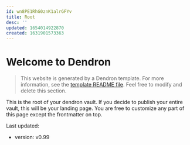 ```yaml
---
id: wn8PE1RhG0znK1alrGFYv
title: Root
desc: ''
updated: 1654014922870
created: 1631901573363
---
```

# Welcome to Dendron

> This website is generated by a Dendron template. For more information, see the [template README file](https://github.com/dendronhq/template.publish.github-action/). Feel free to modify and delete this section.

This is the root of your dendron vault. If you decide to publish your entire vault, this will be your landing page. You are free to customize any part of this page except the frontmatter on top. 

Last updated: 
- version: v0.99

